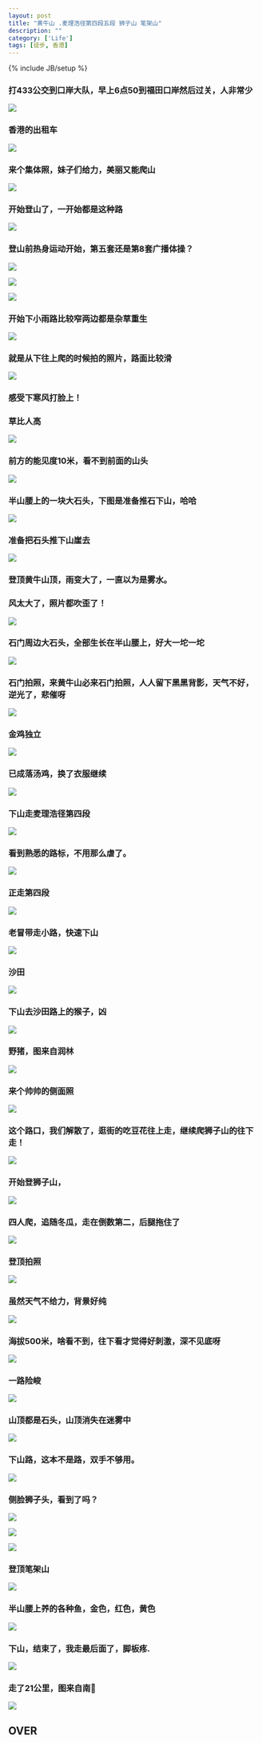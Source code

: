 ```yaml
---
layout: post
title: "黄牛山 .麦理浩径第四段五段 狮子山 笔架山"
description: ""
category: ['Life']
tags: [徒步, 香港]
---
```

{% include JB/setup %}


### 打433公交到口岸大队，早上6点50到福田口岸然后过关，人非常少

![](http://i.gliese.cn/images/20170315/pic_001.jpg)



### 香港的出租车



![](http://i.gliese.cn/images/20170315/pic_002.jpg)



### 来个集体照，妹子们给力，美丽又能爬山


![](http://i.gliese.cn/images/20170315/pic_003.jpg)



### 开始登山了，一开始都是这种路



![](http://i.gliese.cn/images/20170315/pic_004.jpg)



### 登山前热身运动开始，第五套还是第8套广播体操？



![](http://i.gliese.cn/images/20170315/pic_005.jpg)

![](http://i.gliese.cn/images/20170315/pic_006.jpg)

![](http://i.gliese.cn/images/20170315/pic_007.jpg)



### 开始下小雨路比较窄两边都是杂草重生


![](http://i.gliese.cn/images/20170315/pic_008.jpg)



### 就是从下往上爬的时候拍的照片，路面比较滑



![](http://i.gliese.cn/images/20170315/pic_009.jpg)



### 感受下寒风打脸上！



### 草比人高


![](http://i.gliese.cn/images/20170315/pic_010.jpg)



### 前方的能见度10米，看不到前面的山头



![](http://i.gliese.cn/images/20170315/pic_011.jpg)





### 半山腰上的一块大石头，下图是准备推石下山，哈哈



![](http://i.gliese.cn/images/20170315/pic_012.jpg)





### 准备把石头推下山崖去



![](http://i.gliese.cn/images/20170315/pic_013.jpg)





### 登顶黄牛山顶，雨变大了，一直以为是雾水。

### 风太大了，照片都吹歪了！



![](http://i.gliese.cn/images/20170315/pic_014.jpg)





### 石门周边大石头，全部生长在半山腰上，好大一坨一坨



![](http://i.gliese.cn/images/20170315/pic_015.jpg)





### 石门拍照，来黄牛山必来石门拍照，人人留下黑黑背影，天气不好，逆光了，悲催呀



![](http://i.gliese.cn/images/20170315/pic_016.jpg)





### 金鸡独立



![](http://i.gliese.cn/images/20170315/pic_017.jpg)





### 已成落汤鸡，换了衣服继续



![](http://i.gliese.cn/images/20170315/pic_018.jpg)





### 下山走麦理浩径第四段



![](http://i.gliese.cn/images/20170315/pic_019.jpg)





### 看到熟悉的路标，不用那么虐了。



![](http://i.gliese.cn/images/20170315/pic_020.jpg)





### 正走第四段



![](http://i.gliese.cn/images/20170315/pic_021.jpg)





### 老冒带走小路，快速下山



![](http://i.gliese.cn/images/20170315/pic_022.jpg)





### 沙田



![](http://i.gliese.cn/images/20170315/pic_023.jpg)





### 下山去沙田路上的猴子，凶



![](http://i.gliese.cn/images/20170315/pic_024.jpg)





### 野猪，图来自润林



![](http://i.gliese.cn/images/20170315/pic_025.jpg)





### 来个帅帅的侧面照



![](http://i.gliese.cn/images/20170315/pic_026.jpg)





### 这个路口，我们解散了，逛街的吃豆花往上走，继续爬狮子山的往下走！



![](http://i.gliese.cn/images/20170315/pic_027.jpg)





### 开始登狮子山，



![](http://i.gliese.cn/images/20170315/pic_028.jpg)





### 四人爬，追随冬瓜，走在倒数第二，后腿拖住了



![](http://i.gliese.cn/images/20170315/pic_029.jpg)





### 登顶拍照



![](http://i.gliese.cn/images/20170315/pic_030.jpg)





### 虽然天气不给力，背景好纯



![](http://i.gliese.cn/images/20170315/pic_031.jpg)





### 海拔500米，啥看不到，往下看才觉得好刺激，深不见底呀



![](http://i.gliese.cn/images/20170315/pic_032.jpg)





### 一路险峻



![](http://i.gliese.cn/images/20170315/pic_033.jpg)





### 山顶都是石头，山顶消失在迷雾中



![](http://i.gliese.cn/images/20170315/pic_034.jpg)





### 下山路，这本不是路，双手不够用。



![](http://i.gliese.cn/images/20170315/pic_035.jpg)





### 侧脸狮子头，看到了吗？



![](http://i.gliese.cn/images/20170315/pic_036.jpg)

![](http://i.gliese.cn/images/20170315/pic_037.jpg)

![](http://i.gliese.cn/images/20170315/pic_038.jpg)





### 登顶笔架山



![](http://i.gliese.cn/images/20170315/pic_039.jpg)





### 半山腰上养的各种鱼，金色，红色，黄色



![](http://i.gliese.cn/images/20170315/pic_040.jpg)





### 下山，结束了，我走最后面了，脚板疼.



![](http://i.gliese.cn/images/20170315/pic_041.jpg)





### 走了21公里，图来自南🐺



![](http://i.gliese.cn/images/20170315/pic_042.jpg)

## OVER



